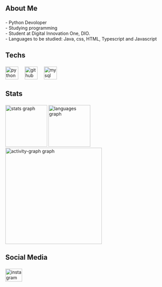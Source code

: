 <h2 align="left">About Me</h2>

###

<p align="left">- Python Devoloper<br>- Studying programming<br>- Student at Digital Innovation One, DIO.<br>- Languages ​​to be studied: Java, css, HTML, Typescript and Javascript</p>

###

<h2 align="left">Techs</h2>

###

<div align="left">
  <img src="https://cdn.jsdelivr.net/gh/devicons/devicon/icons/python/python-original.svg" height="40" alt="python logo"  />
  <img width="12" />
  <img src="https://skillicons.dev/icons?i=github" height="40" alt="github logo"  />
  <img width="12" />
  <img src="https://skillicons.dev/icons?i=mysql" height="40" alt="mysql logo"  />
</div>

###

<h2 align="left">Stats</h2>

###

<div align="left">
  <img src="https://github-readme-stats.vercel.app/api?username=VituzDev&hide_title=false&hide_rank=false&show_icons=true&include_all_commits=true&count_private=false&disable_animations=false&theme=jolly&locale=en&hide_border=true&order=1" height="130" alt="stats graph"  />
  <img src="https://github-readme-stats.vercel.app/api/top-langs?username=VituzDev&locale=en&hide_title=false&layout=compact&card_width=320&langs_count=12&theme=jolly&hide_border=true&order=2" height="130" alt="languages graph"  />
  <img src="https://github-readme-activity-graph.vercel.app/graph?username=VituzDev&radius=16&theme=dracula&area=true&order=5&hide_border=true" height="300" alt="activity-graph graph"  />
</div>

###

<h2 align="left">Social Media</h2>

###

<div align="left">
  <a href="https://www.instagram.com/euvitoramorim" target="_blank">
    <img src="https://raw.githubusercontent.com/maurodesouza/profile-readme-generator/master/src/assets/icons/social/instagram/default.svg" width="52" height="40" alt="instagram logo"  />
  </a>
</div>

###

###

